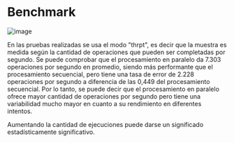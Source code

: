 # Benchmark

![image](https://github.com/AgustinDuelli/ucse-prog2-2024-U2-Duelli/assets/130614935/4eef06c0-d92c-468c-8ac1-9d3f03f16d7c)

En las pruebas realizadas se usa el modo "thrpt", es decir que la muestra es medida según la cantidad de operaciones que pueden ser completadas por segundo.
Se puede comprobar que el procesamiento en paralelo da 7.303 operaciones por segundo en promedio, siendo más performante que el procesamiento secuencial, pero tiene una tasa de error de 2.228 operaciones por segundo a diferencia de las 0,449 del procesamiento secuencial.
Por lo tanto, se puede decir que el procesamiento en paralelo ofrece mayor cantidad de operaciones por segundo pero tiene una variabilidad mucho mayor en cuanto a su rendimiento en diferentes intentos.

Aumentando la cantidad de ejecuciones puede darse un significado estadísticamente significativo.
